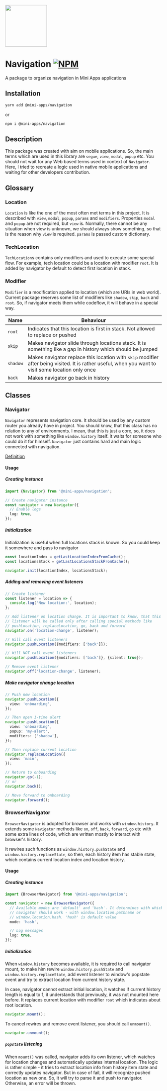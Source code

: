 [npm-badge]: https://img.shields.io/npm/v/@mini-apps/navigation.svg
[npm-link]: https://npmjs.com/package/@mini-apps/navigation

[<img width="134" src="https://vk.com/images/apps/mini_apps/vk_mini_apps_logo.svg">](https://vk.com/services)

# Navigation [![NPM][npm-badge]][npm-link]

A package to organize navigation in Mini Apps applications

## Installation
```bash
yarn add @mini-apps/navigation
```
or
```bash
npm i @mini-apps/navigation
``` 

## Description

This package was created with aim on mobile applications. So, the main terms
which are used in this library are `segue`, `view`, `modal`, `popup` etc. You
should not wait for any Web based terms used in context of `Navigator`. Here,
I tried to recreate a logic used in native mobile applications and waiting
for other developers contribution.

## Glossary
### Location
`Location` is like the one of the most often met terms in this project. It
is described with `view`, `modal`, `popup`, `params` and `modifiers`. 
Properties `modal` and `popup` are not required, but `view` is. Normally,
there cannot be any situation when view is unknown, we should always show
something, so that is the reason why `view` is required. `params` is passed 
custom dictionary.

### TechLocation

`TechLocation`s contains only modifiers and used to execute some special
flow. For example, tech location could be a location with modifier `root`. It
is added by navigator by default to detect first location in stack.

### Modifier
`Modifier` is a modification applied to location (which are URIs in web world). 
Current package reserves some list of modifiers like `shadow`, `skip`,
`back` and `root`. So, if navigator meets them while codeflow, it will behave 
in a special way.

| Name | Behaviour |
| --- | --- |
| `root` | Indicates that this location is first in stack. Not allowed to replace or pushed |
| `skip` | Makes navigator slide through locations stack. It is something like a gap in history which should be jumped |
| `shadow` | Makes navigator replace this location with `skip` modifier after being visited. It is rather useful, when you want to visit some location only once |
| `back` | Makes navigator go back in history |

## Classes

### Navigator
`Navigator` represents navigation core. It should be used by any custom
router you already have in project. You should know, that this class has no
relation to any of environments. I mean, that this is just a core, so, it 
does not work with something like `window.history` itself. It waits for someone
who could do it for himself. `Navigator` just contains hard and main logic
connected with navigation.

[Definition](https://github.com/wolframdeus/mini-apps-navigation/blob/master/src/Navigator/Navigator.ts#L22)

#### Usage
##### Creating instance

```typescript
import {Navigator} from '@mini-apps/navigation';

// Create navigator instance
const navigator = new Navigator({
  // Enable logs
  log: true,
});
```

##### Initialization
Initialization is useful when full locations stack is known. So you could
keep it somewhere and pass to navigator

```typescript
const locationIndex = getLastLocationIndexFromCache();
const locationsStack = getLastLocationsStackFromCache();

navigator.init(locationIndex, locationsStack);
```

##### Adding and removing event listeners
```typescript
// Create listener
const listener = location => {
  console.log('New location:', location);
};

// Add listener on location change. It is important to know, that this event
// listener will be called only after calling special methods like
// pushLocation, replaceLocation, go, back and forward
navigator.on('location-change', listener);

// Will call event listeners
navigator.pushLocation({modifiers: ['back']});

// Will NOT call event listeners
navigator.pushLocation({modifiers: ['back']}, {silent: true});

// Remove event listener
navigator.off('location-change', listener);
```

##### Make navigator change location
```typescript
// Push new location
navigator.pushLocation({
  view: 'onboarding',
});

// Then open 1-time alert
navigator.pushLocation({
  view: 'onboarding',
  popup: 'my-alert',
  modifiers: ['shadow'],
});

// Then replace current location
navigator.replaceLocation({
  view: 'main',
});

// Return to onboarding
navigator.go(-1);
// or
navigator.back();

// Move forward to onboarding
navigator.forward();
```

### BrowserNavigator

`BrowserNavigator` is adopted for browser and works with `window.history`. It
extends some `Navigator` methods like `on`, `off`, `back`, `forward`, `go`
etc with some extra lines of code, which are written mostly to interact with
browser's history.

It rewires such functions as `window.history.pushState` and 
`window.history.replaceState`, so then, each history item has stable state,
which contains current location index and location history.

#### Usage
##### Creating instance
```typescript
import {BrowserNavigator} from '@mini-apps/navigation';

const navigator = new BrowserNavigator({
  // Available modes are 'default' and 'hash'. It determines with which part
  // navigator should work - with window.location.pathname or 
  // window.location.hash. 'hash' is default value
  mode: 'hash',

  // Log messages
  log: true,
});
```

##### Initialization
When `window.history` becomes available, it is required to call navigator
mount, to make him rewire `window.history.pushState` and 
`window.history.replaceState`, add event listener to window's popstate event
and try to extract location from current history state.

In case, navigator cannot extract initial location, it watches if current
history length is equal to 1, it understands that previously, it
was not mounted here before. It replaces current location with
modifier `root` which indicates about root location.

```typescript
navigator.mount();
```

To cancel rewires and remove event listener, you should call `unmount()`.

```typescript
navigator.unmount();
```

##### `popstate` listening
When `mount()` was called, navigator adds its own listener, which watches
for location changes and automatically updates internal location. The logic
is rather simple - it tries to extract location info from history item
state and correctly updates navigator. But in case of fail, it will recognize 
pushed location as new one. So, it will try to parse it and push to navigator. 
Otherwise, an error will be thrown.
